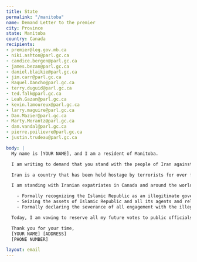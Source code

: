 ```yaml
---
title: State
permalink: "/manitoba"
name: Demand Letter to the premier
city: Province
state: Manitoba
country: Canada
recipients:
- premier@leg.gov.mb.ca
- niki.ashton@parl.gc.ca
- candice.bergen@parl.gc.ca
- james.bezan@parl.gc.ca
- daniel.blaikie@parl.gc.ca
- jim.carr@parl.gc.ca
- Raquel.Dancho@parl.gc.ca
- terry.duguid@parl.gc.ca
- ted.falk@parl.gc.ca
- Leah.Gazan@parl.gc.ca
- kevin.lamoureux@parl.gc.ca
- larry.maguire@parl.gc.ca
- Dan.Mazier@parl.gc.ca
- Marty.Morantz@parl.gc.ca
- dan.vandal@parl.gc.ca
- pierre.poilievre@parl.gc.ca
- justin.trudeau@parl.gc.ca

body: |
  My name is [YOUR NAME], and I am a resident of Manitoba.

  I am writing to demand that you stand with the people of Iran against the regime of the Islamic Republic. In the past, Western governments have paid lip service to solidarity with the people of Iran, but in the next breath, they have allowed regime officials to immigrate to western countries with millions of dollars of stolen money to live lives of luxury; they have, directly or indirectly through intermediaries, made deals with the Islamic Republic that have led to its sustenance.

  Iran is a country that has been held hostage by terrorists for over four decades. This regime is the number one state sponsor of terrorism in the Middle East. They have shot down passenger planes as a political maneuver. They regularly use torture and sadism as a means to maintain their grip on power. It is an outrage that all members of the regime apparatus are not recognized as terrorists, that deals continue to be made with them via backchannels, and that the support for the brave people of Iran has stopped at mere statements.

  I am standing with Iranian expatriates in Canada and around the world and with the millions of Iranians who are bravely facing this regime on their streets.  I demand that yourself and our provincial & federal governments meaningfully do the same by:

    - Formally recognizing the Islamic Republic as an illegitimate government and the Islamic Revolutionary Guard Corps as a terrorist organization, 
    - Seizing the assets of Islamic Republic and all its agents and releasing them only to a legitimate government of Iran,
    - Formally declaring the severance of all engagement with the illegitimate regime.

  Today, I am vowing to reserve all my future votes to public officials and parties who stand with the brave people of Iran, regardless of all other considerations.

  Thank you for your time,
  [YOUR NAME] [ADDRESS]
  [PHONE NUMBER]

layout: email
---
```


